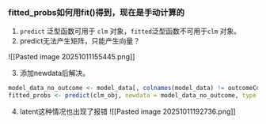 ### fitted_probs如何用fit()得到，现在是手动计算的

1. `predict` 泛型函数可用于 `clm` 对象，`fitted`泛型函数不可用于`clm` 对象。
2. predict无法产生矩阵，只能产生向量？

![[Pasted image 20251011155445.png]]

3. 添加newdata后解决。
```R
model_data_no_outcome <- model_data[, colnames(model_data) != outcomeCol, drop = FALSE]
fitted_probs <- predict(clm_obj, newdata = model_data_no_outcome, type = "prob")$fit
```

4. latent这种情况也出现了报错
![[Pasted image 20251011192736.png]]

